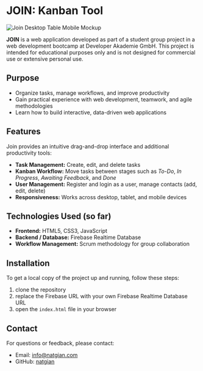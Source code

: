 # JOIN: Kanban Tool

![Join Desktop Table Mobile Mockup](assets/img/join_desktop_tablet_mobile.jpg)

**JOIN** is a web application developed as part of a student group project in a web development bootcamp at Developer Akademie GmbH. This project is intended for educational purposes only and is not designed for commercial use or extensive personal use.

## Purpose

- Organize tasks, manage workflows, and improve productivity
- Gain practical experience with web development, teamwork, and agile methodologies
- Learn how to build interactive, data-driven web applications

## Features

Join provides an intuitive drag-and-drop interface and additional productivity tools:

- **Task Management:** Create, edit, and delete tasks
- **Kanban Workflow:** Move tasks between stages such as _To-Do_, _In Progress_, _Awaiting Feedback_, and _Done_
- **User Management:** Register and login as a user, manage contacts (add, edit, delete)
- **Responsiveness:** Works across desktop, tablet, and mobile devices

## Technologies Used (so far)

- **Frontend:** HTML5, CSS3, JavaScript
- **Backend / Database:** Firebase Realtime Database
- **Workflow Management:** Scrum methodology for group collaboration

## Installation

To get a local copy of the project up and running, follow these steps:

1. clone the repository
2. replace the Firebase URL with your own Firebase Realtime Database URL
3. open the `index.html` file in your browser

## Contact

For questions or feedback, please contact:

- Email: <info@natgian.com>
- GitHub: [natgian](https://github.com/natgian)
